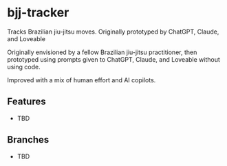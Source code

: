 # bjj-tracker
Tracks Brazilian jiu-jitsu moves. Originally prototyped by ChatGPT, Claude, and Loveable

Originally envisioned by a fellow Brazilian jiu-jitsu practitioner, then prototyped using prompts given to ChatGPT, Claude, and Loveable without using code.

Improved with a mix of human effort and AI copilots.

## Features
- TBD

## Branches
- TBD
